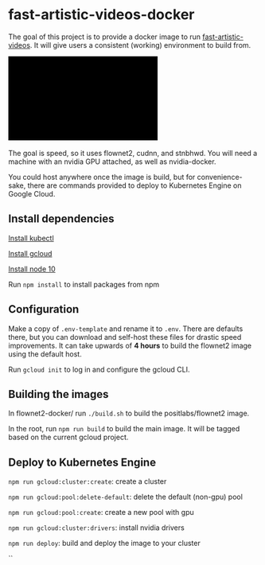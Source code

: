 # fast-artistic-videos-docker

The goal of this project is to provide a docker image to run [fast-artistic-videos](https://github.com/manuelruder/fast-artistic-videos). It will give users a consistent (working) environment to build from.

[![](./demo.gif)](https://www.youtube.com/watch?v=SKql5wkWz8E&t=3m26s)

The goal is speed, so it uses flownet2, cudnn, and stnbhwd. You will need a machine with an nvidia GPU attached, as well as nvidia-docker. 

You could host anywhere once the image is build, but for convenience-sake, there are commands provided to deploy to Kubernetes Engine on Google Cloud.


## Install dependencies

[Install kubectl](https://kubernetes.io/docs/tasks/tools/install-kubectl/)

[Install gcloud](https://cloud.google.com/sdk/install)

[Install node 10](https://nodejs.org/en/)

Run `npm install` to install packages from npm


## Configuration

Make a copy of `.env-template` and rename it to `.env`. There are defaults there, but you can download and self-host these files for drastic speed improvements. It can take upwards of **4 hours** to build the flownet2 image using the default host.

Run `gcloud init` to log in and configure the gcloud CLI.


## Building the images

In flownet2-docker/ run `./build.sh` to build the positlabs/flownet2 image.

In the root, run `npm run build` to build the main image. It will be tagged based on the current gcloud project.


## Deploy to Kubernetes Engine

`npm run gcloud:cluster:create`: create a cluster

`npm run gcloud:pool:delete-default`: delete the default (non-gpu) pool

`npm run gcloud:pool:create`: create a new pool with gpu

`npm run gcloud:cluster:drivers`: install nvidia drivers


`npm run deploy`: build and deploy the image to your cluster

``


